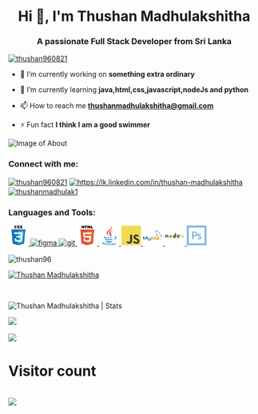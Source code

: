 <h1 align="center">Hi 👋, I'm Thushan Madhulakshitha</h1>
<h3 align="center">A passionate Full Stack Developer from Sri Lanka</h3>

<p align="left"> <a href="https://twitter.com/thushan960821" target="blank"><img src="https://img.shields.io/twitter/follow/thushan960821?logo=twitter&style=for-the-badge" alt="thushan960821" /></a> </p>

- 🔭 I’m currently working on **something extra ordinary**

- 🌱 I’m currently learning **java,html,css,javascript,nodeJs and python**

- 📫 How to reach me **thushanmadhulakshitha@gmail.com**

- ⚡ Fun fact **I think I am a good swimmer**

![Image of About](https://noclinks.net/assets/img/softwaredev.gif)

<h3 align="left">Connect with me:</h3>
<p align="left">
<a href="https://twitter.com/thushan960821" target="blank"><img align="center" src="https://raw.githubusercontent.com/rahuldkjain/github-profile-readme-generator/master/src/images/icons/Social/twitter.svg" alt="thushan960821" height="30" width="40" /></a>
<a href="https://linkedin.com/in/https://lk.linkedin.com/in/thushan-madhulakshitha" target="blank"><img align="center" src="https://raw.githubusercontent.com/rahuldkjain/github-profile-readme-generator/master/src/images/icons/Social/linked-in-alt.svg" alt="https://lk.linkedin.com/in/thushan-madhulakshitha" height="30" width="40" /></a>
<a href="https://www.hackerrank.com/thushanmadhulak1" target="blank"><img align="center" src="https://raw.githubusercontent.com/rahuldkjain/github-profile-readme-generator/master/src/images/icons/Social/hackerrank.svg" alt="thushanmadhulak1" height="30" width="40" /></a>
</p>

<h3 align="left">Languages and Tools:</h3>
<p align="left"> <a href="https://www.w3schools.com/css/" target="_blank" rel="noreferrer"> <img src="https://raw.githubusercontent.com/devicons/devicon/master/icons/css3/css3-original-wordmark.svg" alt="css3" width="40" height="40"/> </a> <a href="https://www.figma.com/" target="_blank" rel="noreferrer"> <img src="https://www.vectorlogo.zone/logos/figma/figma-icon.svg" alt="figma" width="40" height="40"/> </a> <a href="https://git-scm.com/" target="_blank" rel="noreferrer"> <img src="https://www.vectorlogo.zone/logos/git-scm/git-scm-icon.svg" alt="git" width="40" height="40"/> </a> <a href="https://www.w3.org/html/" target="_blank" rel="noreferrer"> <img src="https://raw.githubusercontent.com/devicons/devicon/master/icons/html5/html5-original-wordmark.svg" alt="html5" width="40" height="40"/> </a> <a href="https://www.java.com" target="_blank" rel="noreferrer"> <img src="https://raw.githubusercontent.com/devicons/devicon/master/icons/java/java-original.svg" alt="java" width="40" height="40"/> </a> <a href="https://developer.mozilla.org/en-US/docs/Web/JavaScript" target="_blank" rel="noreferrer"> <img src="https://raw.githubusercontent.com/devicons/devicon/master/icons/javascript/javascript-original.svg" alt="javascript" width="40" height="40"/> </a> <a href="https://www.mysql.com/" target="_blank" rel="noreferrer"> <img src="https://raw.githubusercontent.com/devicons/devicon/master/icons/mysql/mysql-original-wordmark.svg" alt="mysql" width="40" height="40"/> </a> <a href="https://nodejs.org" target="_blank" rel="noreferrer"> <img src="https://raw.githubusercontent.com/devicons/devicon/master/icons/nodejs/nodejs-original-wordmark.svg" alt="nodejs" width="40" height="40"/> </a> <a href="https://www.photoshop.com/en" target="_blank" rel="noreferrer"> <img src="https://raw.githubusercontent.com/devicons/devicon/master/icons/photoshop/photoshop-line.svg" alt="photoshop" width="40" height="40"/> </a> </p>

<p><img align="center" src="https://github-readme-stats.vercel.app/api/top-langs?username=Thushan96&show_icons=true&locale=en&layout=compact" alt="thushan96" /></p>

<p align="left"> <a href="https://github.com/ryo-ma/github-profile-trophy"><img src="https://github-profile-trophy.vercel.app/?username=Thushan96" alt="Thushan Madhulakshitha" /></a> </p>

<br><p align="left"> <img src="https://github-readme-stats.vercel.app/api?username=Thushan96&show_icons=true&theme=gotham" alt="Thushan Madhulakshitha | Stats" />

[](https://github-profile-summary-cards.vercel.app/api/cards/profile-details?username=Thushan96&theme=monokai)

![](https://github-profile-summary-cards.vercel.app/api/cards/stats?username=Thushan96&theme=monokai)

[![](https://github-readme-streak-stats.herokuapp.com?user=Thushan96&theme=soft-green)](https://git.io/streak-stats)

<p align="center"> 
  <h1>Visitor count</h1><br>
  <img src="https://profile-counter.glitch.me/Thushan96/count.svg" />
</p>


